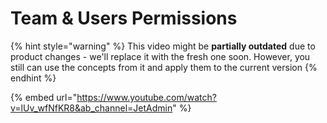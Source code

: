 # Team & Users Permissions

{% hint style="warning" %}
This video might be **partially outdated** due to product changes - we'll replace it with the fresh one soon. However, you still can use the concepts from it and apply them to the current version
{% endhint %}

{% embed url="https://www.youtube.com/watch?v=lUv_wfNfKR8&ab_channel=JetAdmin" %}

